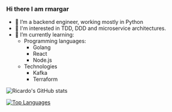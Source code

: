 ### Hi there I am rmargar

- 🔭 I’m a backend engineer, working mostly in Python
- 👀 I'm interested in TDD, DDD and microservice architectures.
- 🌱 I’m currently learning:
  - Programming languages:
    - Golang
    - React
    - Node.js
  - Technologies
    - Kafka
    - Terraform

![Ricardo's GitHub stats](https://github-readme-stats.vercel.app/api?username=rmargar&count_private=true&theme=radical&show_owner=true)

[![Top Languages](https://github-readme-stats.vercel.app/api/top-langs/?username=rmargar)](https://github.com/rmargar/github-readme-stats)
